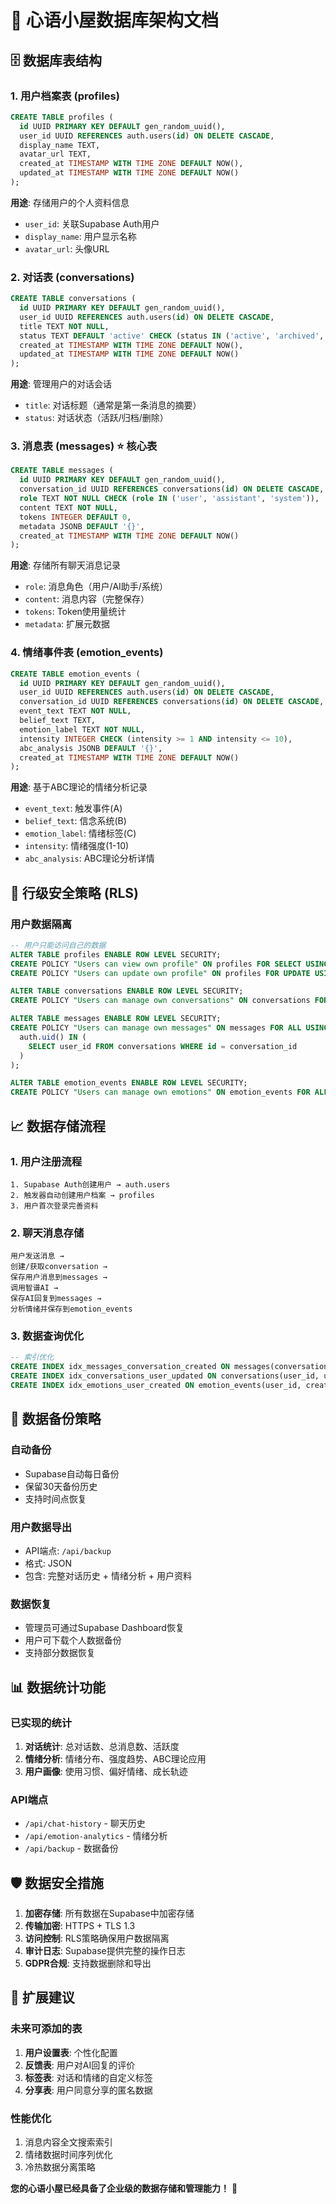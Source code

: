 # 💾 心语小屋数据库架构文档

## 🗄️ 数据库表结构

### 1. 用户档案表 (profiles)
```sql
CREATE TABLE profiles (
  id UUID PRIMARY KEY DEFAULT gen_random_uuid(),
  user_id UUID REFERENCES auth.users(id) ON DELETE CASCADE,
  display_name TEXT,
  avatar_url TEXT,
  created_at TIMESTAMP WITH TIME ZONE DEFAULT NOW(),
  updated_at TIMESTAMP WITH TIME ZONE DEFAULT NOW()
);
```

**用途**: 存储用户的个人资料信息
- `user_id`: 关联Supabase Auth用户
- `display_name`: 用户显示名称
- `avatar_url`: 头像URL

### 2. 对话表 (conversations)
```sql
CREATE TABLE conversations (
  id UUID PRIMARY KEY DEFAULT gen_random_uuid(),
  user_id UUID REFERENCES auth.users(id) ON DELETE CASCADE,
  title TEXT NOT NULL,
  status TEXT DEFAULT 'active' CHECK (status IN ('active', 'archived', 'deleted')),
  created_at TIMESTAMP WITH TIME ZONE DEFAULT NOW(),
  updated_at TIMESTAMP WITH TIME ZONE DEFAULT NOW()
);
```

**用途**: 管理用户的对话会话
- `title`: 对话标题（通常是第一条消息的摘要）
- `status`: 对话状态（活跃/归档/删除）

### 3. 消息表 (messages) ⭐ 核心表
```sql
CREATE TABLE messages (
  id UUID PRIMARY KEY DEFAULT gen_random_uuid(),
  conversation_id UUID REFERENCES conversations(id) ON DELETE CASCADE,
  role TEXT NOT NULL CHECK (role IN ('user', 'assistant', 'system')),
  content TEXT NOT NULL,
  tokens INTEGER DEFAULT 0,
  metadata JSONB DEFAULT '{}',
  created_at TIMESTAMP WITH TIME ZONE DEFAULT NOW()
);
```

**用途**: 存储所有聊天消息记录
- `role`: 消息角色（用户/AI助手/系统）
- `content`: 消息内容（完整保存）
- `tokens`: Token使用量统计
- `metadata`: 扩展元数据

### 4. 情绪事件表 (emotion_events)
```sql
CREATE TABLE emotion_events (
  id UUID PRIMARY KEY DEFAULT gen_random_uuid(),
  user_id UUID REFERENCES auth.users(id) ON DELETE CASCADE,
  conversation_id UUID REFERENCES conversations(id) ON DELETE CASCADE,
  event_text TEXT NOT NULL,
  belief_text TEXT,
  emotion_label TEXT NOT NULL,
  intensity INTEGER CHECK (intensity >= 1 AND intensity <= 10),
  abc_analysis JSONB DEFAULT '{}',
  created_at TIMESTAMP WITH TIME ZONE DEFAULT NOW()
);
```

**用途**: 基于ABC理论的情绪分析记录
- `event_text`: 触发事件(A)
- `belief_text`: 信念系统(B)
- `emotion_label`: 情绪标签(C)
- `intensity`: 情绪强度(1-10)
- `abc_analysis`: ABC理论分析详情

## 🔐 行级安全策略 (RLS)

### 用户数据隔离
```sql
-- 用户只能访问自己的数据
ALTER TABLE profiles ENABLE ROW LEVEL SECURITY;
CREATE POLICY "Users can view own profile" ON profiles FOR SELECT USING (auth.uid() = user_id);
CREATE POLICY "Users can update own profile" ON profiles FOR UPDATE USING (auth.uid() = user_id);

ALTER TABLE conversations ENABLE ROW LEVEL SECURITY;
CREATE POLICY "Users can manage own conversations" ON conversations FOR ALL USING (auth.uid() = user_id);

ALTER TABLE messages ENABLE ROW LEVEL SECURITY;
CREATE POLICY "Users can manage own messages" ON messages FOR ALL USING (
  auth.uid() IN (
    SELECT user_id FROM conversations WHERE id = conversation_id
  )
);

ALTER TABLE emotion_events ENABLE ROW LEVEL SECURITY;
CREATE POLICY "Users can manage own emotions" ON emotion_events FOR ALL USING (auth.uid() = user_id);
```

## 📈 数据存储流程

### 1. 用户注册流程
```
1. Supabase Auth创建用户 → auth.users
2. 触发器自动创建用户档案 → profiles
3. 用户首次登录完善资料
```

### 2. 聊天消息存储
```
用户发送消息 → 
创建/获取conversation → 
保存用户消息到messages → 
调用智谱AI → 
保存AI回复到messages → 
分析情绪并保存到emotion_events
```

### 3. 数据查询优化
```sql
-- 索引优化
CREATE INDEX idx_messages_conversation_created ON messages(conversation_id, created_at);
CREATE INDEX idx_conversations_user_updated ON conversations(user_id, updated_at);
CREATE INDEX idx_emotions_user_created ON emotion_events(user_id, created_at);
```

## 🔄 数据备份策略

### 自动备份
- Supabase自动每日备份
- 保留30天备份历史
- 支持时间点恢复

### 用户数据导出
- API端点: `/api/backup`
- 格式: JSON
- 包含: 完整对话历史 + 情绪分析 + 用户资料

### 数据恢复
- 管理员可通过Supabase Dashboard恢复
- 用户可下载个人数据备份
- 支持部分数据恢复

## 📊 数据统计功能

### 已实现的统计
1. **对话统计**: 总对话数、总消息数、活跃度
2. **情绪分析**: 情绪分布、强度趋势、ABC理论应用
3. **用户画像**: 使用习惯、偏好情绪、成长轨迹

### API端点
- `/api/chat-history` - 聊天历史
- `/api/emotion-analytics` - 情绪分析
- `/api/backup` - 数据备份

## 🛡️ 数据安全措施

1. **加密存储**: 所有数据在Supabase中加密存储
2. **传输加密**: HTTPS + TLS 1.3
3. **访问控制**: RLS策略确保用户数据隔离
4. **审计日志**: Supabase提供完整的操作日志
5. **GDPR合规**: 支持数据删除和导出

## 📝 扩展建议

### 未来可添加的表
1. **用户设置表**: 个性化配置
2. **反馈表**: 用户对AI回复的评价
3. **标签表**: 对话和情绪的自定义标签
4. **分享表**: 用户同意分享的匿名数据

### 性能优化
1. 消息内容全文搜索索引
2. 情绪数据时间序列优化
3. 冷热数据分离策略

**您的心语小屋已经具备了企业级的数据存储和管理能力！** 🚀
